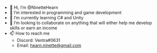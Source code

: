 - 👋 Hi, I’m @NinetteHearn
- 👀 I’m interested in programming and game development
- 🌱 I’m currently learning C# and Unity
- 💞️ I’m looking to collaborate on anything that will either help me develop skills or earn an income
- 📫 How to reach me 
   - Discord: Ventra#0631
   - Email:   hearn.ninette@gmail.com

<!---
NinetteHearn/NinetteHearn is a ✨ special ✨ repository because its `README.md` (this file) appears on your GitHub profile.
You can click the Preview link to take a look at your changes.
--->
